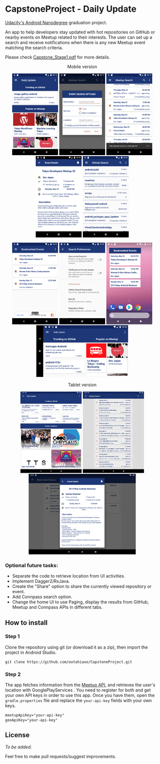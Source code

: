 # CapstoneProject - Daily Update 

[Udacity's Android Nanodegree](https://www.udacity.com/course/android-developer-nanodegree-by-google--nd801) graduation project.

An app to help developers stay updated with hot repositories on GitHub or nearby events on Meetup related to their interests.
The user can set up a search and receive notifications when there is any new Meetup event matching the search criteria.

Please check [Capstone_Stage1.pdf](https://github.com/ootahiaoo/CapstoneProject/blob/master/Capstone_Stage1.pdf) for more details.

<p align="center">Mobile version</p>
<p align="center">
<img src="https://raw.githubusercontent.com/ootahiaoo/CapstoneProject/master/screenshot/Screenshot_1.png" width="150" title="Home">
  
<img src="https://raw.githubusercontent.com/ootahiaoo/CapstoneProject/master/screenshot/Screenshot_2.png" width="150" title="Event search dialog">
  
<img src="https://raw.githubusercontent.com/ootahiaoo/CapstoneProject/master/screenshot/Screenshot_3.png" width="150" title="Meetup event search result">
  
<img src="https://raw.githubusercontent.com/ootahiaoo/CapstoneProject/master/screenshot/Screenshot_7.png" width="150" title="Meetup event details">
  
<img src="https://raw.githubusercontent.com/ootahiaoo/CapstoneProject/master/screenshot/Screenshot_4.png" width="150" title="GitHub repository search result">
</p>

<p align="center">
<img src="https://raw.githubusercontent.com/ootahiaoo/CapstoneProject/master/screenshot/Screenshot_6.png" width="150" title="Bookmarks">
 
<img src="https://raw.githubusercontent.com/ootahiaoo/CapstoneProject/master/screenshot/Screenshot_8.png" width="150" title="Settings">

<img src="https://raw.githubusercontent.com/ootahiaoo/CapstoneProject/master/screenshot/Screenshot_9.png" width="150" title="Widget">

<img src="https://raw.githubusercontent.com/ootahiaoo/CapstoneProject/master/screenshot/Screenshot_1-2.png" width="300" title="Home - landscape version">
</p>


<p align="center">Tablet version</p>
<p align="center">
<img src="https://raw.githubusercontent.com/ootahiaoo/CapstoneProject/master/screenshot/Screenshot_10.png" width="200" title="Home - tablet version">
  
<img src="https://raw.githubusercontent.com/ootahiaoo/CapstoneProject/master/screenshot/Screenshot_11.png" width="200" title="Meetup event search result - tablet version">
  
<img src="https://raw.githubusercontent.com/ootahiaoo/CapstoneProject/master/screenshot/Screenshot_12-2.png" width="350" title="Meetup event details - tablet lanscape version">
</p>


### Optional future tasks:
- Separate the code to retrieve location from UI activities.
- Implement Dagger2/RxJava.
- Create the "Share" option to share the currently viewed repository or event.
- Add Connpass search option.
- Change the home UI to use Paging, display the results from GitHub, Meetup and Connpass APIs in different tabs.


## How to install

### Step 1
Clone the repository using git (or download it as a zip), then import the project in Android Studio.
```
git clone https://github.com/ootahiaoo/CapstoneProject.git
```

### Step 2
The app fetches information from the [Meetup API](https://www.meetup.com/meetup_api/), and retrieves
 the user's location with GooglePlayServices .
You need to register for both and get your own API keys in order to use this app.
Once you have them, open the `gradle.properties` file and replace the `your-api-key` fields
with your own keys.
```
meetupApiKey="your-api-key"
geoApiKey="your-api-key"
```


## License
_To be added._

Feel free to make pull requests/suggest improvements.
